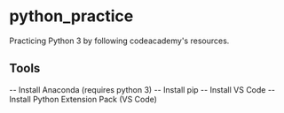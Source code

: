 # python_practice
Practicing Python 3 by following codeacademy's resources. 

## Tools
-- Install Anaconda (requires python 3)
-- Install pip
-- Install VS Code
-- Install Python Extension Pack (VS Code)
